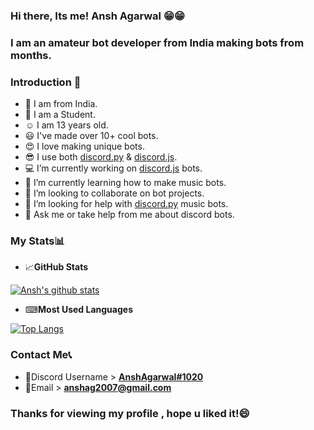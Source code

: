 
### Hi there, Its me! Ansh Agarwal 😁😁
### I am an amateur bot developer from India making bots from months.
### Introduction 🌠 
- 🙂 I am from India.
- 👨 I am a Student.
- ☺ I am 13 years old.
- 😃 I've made over 10+ cool bots.
- 😍 I love making unique bots.
- 😎 I use both [discord.py](https://discordpy.readthedocs.io/en/latest/) & [discord.js](https://discord.js.org).
- 💻 I’m currently working on [discord.js](https://discord.js.org) bots.
- 🎵 I’m currently learning how to make music bots.
- 🤖 I’m looking to collaborate on bot projects.
- 🤔 I’m looking for help with [discord.py](https://discordpy.readthedocs.io/en/latest/) music bots.
- 💬 Ask me or take help from me about discord bots.

### My Stats📊

- 📈**GitHub Stats**

[![Ansh's github stats](https://github-readme-stats.vercel.app/api?username=AnshAg2007&theme=radical)](https://github.com/anuraghazra/github-readme-stats)

- ⌨**Most Used Languages**

[![Top Langs](https://github-readme-stats.vercel.app/api/top-langs/?username=AnshAg2007&layout=compact&theme=radical)](https://github.com/anuraghazra/github-readme-stats)

### Contact Me📞
- 👤Discord Username > [**AnshAgarwal#1020**](https://dsc.bio/anshagarwal)
- 📧Email > **anshag2007@gmail.com**

### Thanks for viewing my profile , hope u liked it!😄
